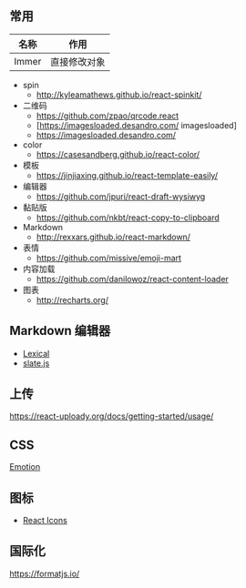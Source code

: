 ## 常用

| 名称    | 作用     |
|-------|--------|
| Immer | 直接修改对象 |

* spin
  * http://kyleamathews.github.io/react-spinkit/
* 二维码
  * https://github.com/zpao/qrcode.react
  * [https://imagesloaded.desandro.com/ imagesloaded]
  * https://imagesloaded.desandro.com/
* color
  * https://casesandberg.github.io/react-color/
* 模板
  * https://jinjiaxing.github.io/react-template-easily/
* 编辑器
  * https://github.com/jpuri/react-draft-wysiwyg
* 黏贴版
  * https://github.com/nkbt/react-copy-to-clipboard
* Markdown
  * http://rexxars.github.io/react-markdown/
* 表情
  * https://github.com/missive/emoji-mart
* 内容加载
  * https://github.com/danilowoz/react-content-loader
* 图表
  * http://recharts.org/

## Markdown 编辑器

- [Lexical](https://github.com/facebook/lexical "Lexical")
- [slate.js](https://github.com/ianstormtaylor/slate "slate.js")

## 上传

https://react-uploady.org/docs/getting-started/usage/

## CSS

[Emotion](https://emotion.sh/docs/introduction "Emotion")

## 图标

- [React Icons](https://react-icons.github.io/react-icons)

## 国际化

https://formatjs.io/
